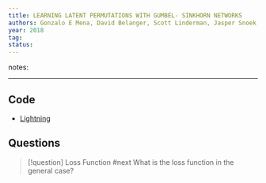 ```yaml
---
title: LEARNING LATENT PERMUTATIONS WITH GUMBEL- SINKHORN NETWORKS
authors: Gonzalo E Mena, David Belanger, Scott Linderman, Jasper Snoek
year: 2018
tag: 
status: 
---
```


notes: 

---






## Code
- [Lightning](https://uvadlc-notebooks.readthedocs.io/en/latest/tutorial_notebooks/DL2/sampling/permutations.html)

## Questions


> [!question] Loss Function #next
> What is the loss function in the general case?

